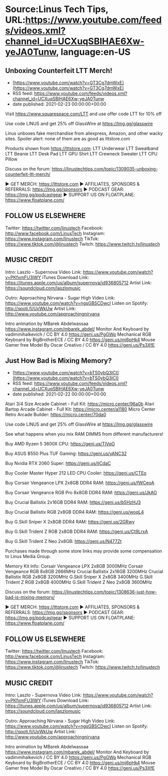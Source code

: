 # Source:Linus Tech Tips, URL:https://www.youtube.com/feeds/videos.xml?channel_id=UCXuqSBlHAE6Xw-yeJA0Tunw, language:en-US

## Unboxing Counterfeit LTT Merch!
 - [https://www.youtube.com/watch?v=GT3Cg7dmWxE](https://www.youtube.com/watch?v=GT3Cg7dmWxE)
 - RSS feed: https://www.youtube.com/feeds/videos.xml?channel_id=UCXuqSBlHAE6Xw-yeJA0Tunw
 - date published: 2021-02-23 00:00:00+00:00

Visit https://www.squarespace.com/LTT and use offer code LTT for 10% off

Use code LINUS and get 25% off GlassWire at https://lmg.gg/glasswire

Linus unboxes fake merchandise from aliexpress, Amazon, and other wacky sites. Spoiler alert: none of them are as good as lttstore.com

Products shown from https://lttstore.com:
LTT Underwear
LTT Sweatband
LTT Beanie
LTT Desk Pad
LTT GPU Shirt
LTT Crewneck Sweater
LTT CPU Pillow

Discuss on the forum: https://linustechtips.com/topic/1309035-unboxing-counterfeit-ltt-merch/

► GET MERCH: https://lttstore.com
► AFFILIATES, SPONSORS & REFERRALS: https://lmg.gg/sponsors
► PODCAST GEAR: https://lmg.gg/podcastgear
► SUPPORT US ON FLOATPLANE: https://www.floatplane.com/

FOLLOW US ELSEWHERE
---------------------------------------------------  
Twitter: https://twitter.com/linustech
Facebook: http://www.facebook.com/LinusTech
Instagram: https://www.instagram.com/linustech
TikTok: https://www.tiktok.com/@linustech
Twitch: https://www.twitch.tv/linustech

MUSIC CREDIT
---------------------------------------------------
Intro: Laszlo - Supernova
Video Link: https://www.youtube.com/watch?v=PKfxmFU3lWY
iTunes Download Link: https://itunes.apple.com/us/album/supernova/id936805712
Artist Link: https://soundcloud.com/laszlomusic

Outro: Approaching Nirvana - Sugar High
Video Link: https://www.youtube.com/watch?v=ngsGBSCDwcI
Listen on Spotify: http://spoti.fi/UxWkUw
Artist Link: http://www.youtube.com/approachingnirvana

Intro animation by MBarek Abdelwassaa https://www.instagram.com/mbarek_abdel/
Monitor And Keyboard by vadimmihalkevich / CC BY 4.0  https://geni.us/PgGWp
Mechanical RGB Keyboard by BigBrotherECE / CC BY 4.0 https://geni.us/mj6pHk4
Mouse Gamer free Model By Oscar Creativo / CC BY 4.0 https://geni.us/Ps3XfE

## Just How Bad is Mixing Memory?
 - [https://www.youtube.com/watch?v=bTS0ybQ3lCI](https://www.youtube.com/watch?v=bTS0ybQ3lCI)
 - RSS feed: https://www.youtube.com/feeds/videos.xml?channel_id=UCXuqSBlHAE6Xw-yeJA0Tunw
 - date published: 2021-02-22 00:00:00+00:00

Atari 3/4 Size Arcade Cabinet - Full Kit: https://micro.center/96a0b
Atari Bartop Arcade Cabinet - Full Kit: https://micro.center/a1180
Micro Center Retro Arcade Builder: https://micro.center/70da0

Use code LINUS and get 25% off GlassWire at https://lmg.gg/glasswire

See what happens when you mix RAM DIMMS from different manufacturers!


Buy AMD Ryzen 5 3600X CPU: https://geni.us/TlVqO

Buy ASUS B550 Plus TUF Gaming: https://geni.us/yANC32

Buy Nvidia RTX 2060 Super: https://geni.us/ljCdaC

Buy Cooler Master Hyper 212 LED CPU Cooler: https://geni.us/CTEo

Buy Corsair Vengeance LPX 2x8GB DDR4 RAM: https://geni.us/fWCeoA

Buy Corsair Vengeance RGB Pro 8x8GB DDR4 RAM: https://geni.us/JkAO

Buy Crucial Ballistix 2x16GB DDR4 RAM: https://geni.us/b5HzHJ3

Buy Crucial Ballistix RGB 2x8GB DDR4 RAM: https://geni.us/woqL4

Buy G.Skill Sniper X 2x8GB DDR4 RAM: https://geni.us/2GRwy

Buy G.Skill Trident Z RGB 2x8GB DDR4 RAM: https://geni.us/Ct9LrxA

Buy G.Skill Trident Z Neo 2x8GB: https://geni.us/N477Zt

Purchases made through some store links may provide some compensation to Linus Media Group.

Memory Kit Info:
  Corsair Vengeance LPX 2x8GB 3000MHz
  Corsair Vengeance RGB 8x8GB 2666MHz
  Crucial Ballistix 2x16GB 3200MHz
  Crucial Ballistix RGB 2x8GB 3200MHz
  G.Skill Sniper X 2x8GB 3400MHz
  G.Skill Trident Z RGB 2x8GB 4000MHz
  G.Skill Trident Z Neo 2x8GB 3600MHz

Discuss on the forum: https://linustechtips.com/topic/1308636-just-how-bad-is-mixing-memory/

► GET MERCH: https://lttstore.com
► AFFILIATES, SPONSORS & REFERRALS: https://lmg.gg/sponsors
► PODCAST GEAR: https://lmg.gg/podcastgear
► SUPPORT US ON FLOATPLANE: https://www.floatplane.com/

FOLLOW US ELSEWHERE
---------------------------------------------------  
Twitter: https://twitter.com/linustech
Facebook: http://www.facebook.com/LinusTech
Instagram: https://www.instagram.com/linustech
TikTok: https://www.tiktok.com/@linustech
Twitch: https://www.twitch.tv/linustech

MUSIC CREDIT
---------------------------------------------------
Intro: Laszlo - Supernova
Video Link: https://www.youtube.com/watch?v=PKfxmFU3lWY
iTunes Download Link: https://itunes.apple.com/us/album/supernova/id936805712
Artist Link: https://soundcloud.com/laszlomusic

Outro: Approaching Nirvana - Sugar High
Video Link: https://www.youtube.com/watch?v=ngsGBSCDwcI
Listen on Spotify: http://spoti.fi/UxWkUw
Artist Link: http://www.youtube.com/approachingnirvana

Intro animation by MBarek Abdelwassaa https://www.instagram.com/mbarek_abdel/
Monitor And Keyboard by vadimmihalkevich / CC BY 4.0  https://geni.us/PgGWp
Mechanical RGB Keyboard by BigBrotherECE / CC BY 4.0 https://geni.us/mj6pHk4
Mouse Gamer free Model By Oscar Creativo / CC BY 4.0 https://geni.us/Ps3XfE


